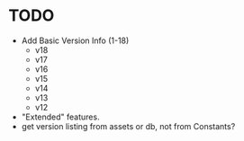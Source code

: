 # TODO

- Add Basic Version Info (1-18) 
    - v18
    - v17
    - v16
    - v15
    - v14
    - v13
    - v12
- "Extended" features.
- get version listing from assets or db, not from Constants?
